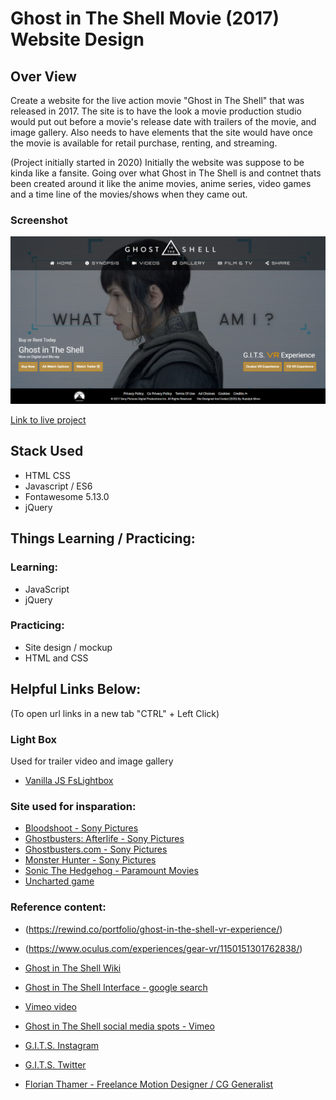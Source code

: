 # Ghost in The Shell Movie (2017) Website Design
## Over View

Create a website for the live action movie "Ghost in The Shell" that was released in 2017. The site is to have the look a movie production studio would put out before a movie's release date with trailers of the movie, and image gallery. Also needs to have elements that the site would have once the movie is available for retail purchase, renting, and streaming.  

(Project initially started in 2020)
Initially the website was suppose to be kinda like a fansite. Going over what Ghost in The Shell is and contnet thats been created around it like the anime movies, anime series, video games and a time line of the movies/shows when they came out. 

### Screenshot
![Screen cap](images/Mockup/screencapture-gits-movie2020-2022-10-04-12_00_50.png)

[Link to live project](https://gits-movie2020.netlify.app/index.html)

## Stack Used
- HTML CSS
- Javascript / ES6
- Fontawesome 5.13.0
- jQuery
## Things Learning / Practicing:
### Learning:
- JavaScript
- jQuery
### Practicing: 
- Site design / mockup
- HTML and CSS
## Helpful Links Below:
(To open url links in a new tab "CTRL" + Left Click)
### Light Box
Used for trailer video and image gallery
- [Vanilla JS FsLightbox](https://fslightbox.com/javascript)
### Site used for insparation:
- [Bloodshoot - Sony Pictures](https://www.sonypictures.com/movies/bloodshot)
- [Ghostbusters: Afterlife - Sony Pictures](https://www.sonypictures.com/movies/ghostbustersafterlife)
- [Ghostbusters.com - Sony Pictures](https://www.ghostbusters.com/)
- [Monster Hunter - Sony Pictures](https://www.sonypictures.com/movies/monsterhunter)
- [Sonic The Hedgehog - Paramount Movies](https://www.paramountmovies.com/movies/sonic-the-hedgehog)
- [Uncharted game](https://www.playstation.com/en-us/uncharted/)

### Reference content: 
- (https://rewind.co/portfolio/ghost-in-the-shell-vr-experience/)
- (https://www.oculus.com/experiences/gear-vr/1150151301762838/)
- [Ghost in The Shell Wiki](https://ghostintheshell.fandom.com/wiki/Ghost_in_the_Shell_Wiki)
- [Ghost in The Shell Interface - google search](https://www.google.com/search?q=ghost+in+the+shell+interface&tbm=isch&ved=2ahUKEwiL9d2m0ajrAhVHgZ4KHeWjCGUQ2-cCegQIABAA&oq=ghost+in+the+shell+interface&gs_lcp=CgNpbWcQAzICCAAyBggAEAgQHjIGCAAQCBAeOgQIIxAnOgQIABAYUL7SAVj44gFg4-0BaABwAHgAgAGeAYgBuwqSAQMwLjmYAQCgAQGqAQtnd3Mtd2l6LWltZ8ABAQ&sclient=img&ei=edI9X8vUIseC-gTlx6KoBg&bih=696&biw=1316&rlz=1C2CHBF_enUS746US746)

- [Vimeo video](https://vimeo.com/147216124)
- [Ghost in The Shell social media spots - Vimeo](https://vimeo.com/211386323)
- [G.I.T.S. Instagram](https://www.instagram.com/ghostintheshell/)
- [G.I.T.S. Twitter](https://twitter.com/GhostInShell)
- [Florian Thamer - Freelance Motion Designer / CG Generalist](https://florianthamer.com/project/ghost-in-the-shell)